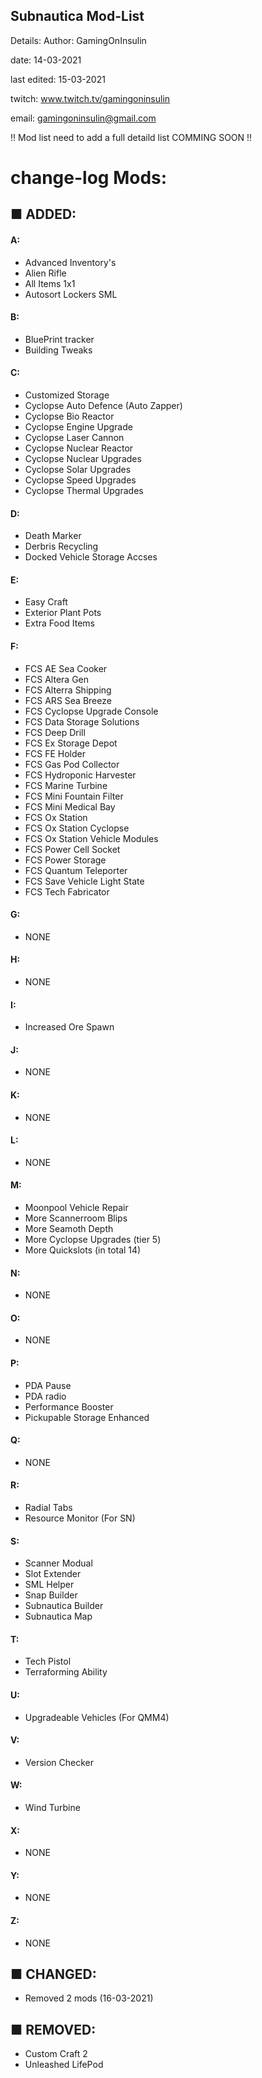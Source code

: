 ## Subnautica Mod-List
Details:
  Author: GamingOnInsulin

  date: 14-03-2021
 
  last edited: 15-03-2021

  twitch: www.twitch.tv/gamingoninsulin

  email: gamingoninsulin@gmail.com

!! Mod list need to add a full detaild list 
COMMING SOON !!


# change-log Mods:

## ■ ADDED:
 #### A:
 - Advanced Inventory's
 - Alien Rifle
 - All Items 1x1
 - Autosort Lockers SML
 #### B:
 - BluePrint tracker
 - Building Tweaks
 #### C:
 - Customized Storage
 - Cyclopse Auto Defence (Auto Zapper)
 - Cyclopse Bio Reactor
 - Cyclopse Engine Upgrade
 - Cyclopse Laser Cannon
 - Cyclopse Nuclear Reactor
 - Cyclopse Nuclear Upgrades
 - Cyclopse Solar Upgrades
 - Cyclopse Speed Upgrades
 - Cyclopse Thermal Upgrades
 #### D:
 - Death Marker
 - Derbris Recycling
 - Docked Vehicle Storage Accses
 #### E:
 - Easy Craft
 - Exterior Plant Pots
 - Extra Food Items
 #### F:
 - FCS AE Sea Cooker
 - FCS Altera Gen
 - FCS Alterra Shipping
 - FCS ARS Sea Breeze
 - FCS Cyclopse Upgrade Console
 - FCS Data Storage Solutions
 - FCS Deep Drill
 - FCS Ex Storage Depot
 - FCS FE Holder
 - FCS Gas Pod Collector
 - FCS Hydroponic Harvester
 - FCS Marine Turbine
 - FCS Mini Fountain Filter
 - FCS Mini Medical Bay
 - FCS Ox Station
 - FCS Ox Station Cyclopse
 - FCS Ox Station Vehicle Modules
 - FCS Power Cell Socket
 - FCS Power Storage
 - FCS Quantum Teleporter
 - FCS Save Vehicle Light State
 - FCS Tech Fabricator
#### G:
 - NONE
#### H:
 - NONE
#### I:
 - Increased Ore Spawn
#### J:
 - NONE
#### K:
 - NONE
#### L:
 - NONE
#### M:
 - Moonpool Vehicle Repair
 - More Scannerroom Blips
 - More Seamoth Depth
 - More Cyclopse Upgrades (tier 5)
 - More  Quickslots (in total 14)
#### N:
 - NONE
#### O:
 - NONE
#### P:
 - PDA Pause
 - PDA radio
 - Performance Booster
 - Pickupable Storage Enhanced
#### Q:
 - NONE
#### R:
 - Radial Tabs
 - Resource Monitor (For SN)
#### S:
 - Scanner Modual
 - Slot Extender
 - SML Helper
 - Snap Builder
 - Subnautica Builder
 - Subnautica Map
#### T:
 - Tech Pistol
 - Terraforming Ability
#### U:
 - Upgradeable Vehicles (For QMM4)
#### V:
 - Version Checker
#### W:
 - Wind Turbine
#### X:
 - NONE
#### Y:
 - NONE
#### Z:
 - NONE
 
 
## ■ CHANGED:
 - Removed 2 mods (16-03-2021)

## ■ REMOVED:
 - Custom Craft 2
 - Unleashed LifePod
